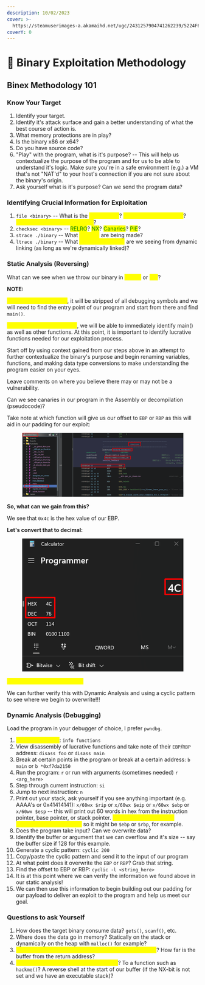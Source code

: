 ```yaml
---
description: 10/02/2023
cover: >-
  https://steamuserimages-a.akamaihd.net/ugc/2431257904741262239/5224F69217562A3C070E381FE3DAC295BCF5C9A8/?imw=1024&imh=575&ima=fit&impolicy=Letterbox&imcolor=%23000000&letterbox=true
coverY: 0
---
```


# 📖 Binary Exploitation Methodology

## Binex Methodology 101

### Know Your Target

1. Identify your target.
2. Identify it's attack surface and gain a better understanding of what the best course of action is.
3. What memory protections are in play?
4. Is the binary x86 or x64?
5. Do you have source code?
6. "Play" with the program, what is it's purpose? -- This will help us contextualize the purpose of the program and for us to be able to understand it's logic. Make sure you're in a safe environment (e.g.) a VM that's not "NAT'd" to your host's connection if you are not sure about the binary's origin.
7. Ask yourself what is it's purpose? Can we send the program data?

### Identifying Crucial Information for Exploitation

1. `file <binary>` -- What is the <mark style="color:yellow;">architecture</mark>? <mark style="color:yellow;">Stripped or not stripped</mark>? <mark style="color:yellow;">Dynamically or statically linked</mark>?
2. `checksec <binary>` -- <mark style="color:green;">RELRO</mark>? <mark style="color:green;">NX</mark>? <mark style="color:green;">Canaries</mark>? <mark style="color:green;">PIE</mark>?
3. `strace ./binary` -- What <mark style="color:yellow;">syscalls</mark> are being made?
4. `ltrace ./binary` -- What <mark style="color:yellow;">external functions</mark> are we seeing from dynamic linking (as long as we're dynamically linked)?

### Static Analysis (Reversing)

What can we see when we throw our binary in <mark style="color:yellow;">Ghidra</mark> or <mark style="color:yellow;">IDA</mark>?

**NOTE:**

<mark style="color:yellow;">**If our binary is stripped**</mark>, it will be stripped of all debugging symbols and we will need to find the entry point of our program and start from there and find `main()`.

<mark style="color:yellow;">**If our binary is not stripped**</mark>, we will be able to immediately identify main() as well as other functions. At this point, it is important to identify lucrative functions needed for our exploitation process.

Start off by using context gained from our steps above in an attempt to further contextualize the binary's purpose and begin renaming variables, functions, and making data type conversions to make understanding the program easier on your eyes.

Leave comments on where you believe there may or may not be a vulnerability.&#x20;

Can we see canaries in our program in the Assembly or decompilation (pseudocode)?

Take note at which function will give us our offset to `EBP` or `RBP` as this will aid in our padding for our exploit:&#x20;

<figure><img src="../.gitbook/assets/image (157).png" alt=""><figcaption></figcaption></figure>

**So, what can we gain from this?**&#x20;

We see that `0x4c` is the hex value of our EBP.

**Let's convert that to decimal:**

<figure><img src="../.gitbook/assets/image (158).png" alt=""><figcaption></figcaption></figure>

<mark style="color:yellow;">We get 76, how crazy is that??</mark>

We can further verify this with Dynamic Analysis and using a cyclic pattern to see where we begin to overwrite!!!

### Dynamic Analysis (Debugging)

Load the program in your debugger of choice, I prefer `pwndbg`.

1. <mark style="color:yellow;">List out functions</mark>: `info functions`
2. View disassembly of lucrative functions and take note of their `EBP`/`RBP` address: `disass foo` or `disass main`
3. Break at certain points in the program or break at a certain address: `b main` or `b *0xf7da2150`
4. Run the program: `r` or run with arguments (sometimes needed) `r <arg_here>`
5. Step through current instruction: `si`
6. Jump to next instruction: `n`
7. Print out your stack, ask yourself if you see anything important (e.g. AAAA's or 0x41414141): `x/60wx $rip` or `x/60wx $eip` or `x/60wx $ebp` or `x/60wx $esp` -- this will print out 60 words in hex from the instruction pointer, base pointer, or stack pointer. <mark style="color:yellow;">Just keep track of which architecture your binary is</mark> so it might be `$ebp` or `$rbp`, for example.
8. Does the program take input? Can we overwrite data?
9. Identify the buffer or argument that we can overflow and it's size -- say the buffer size if 128 for this example.
10. Generate a cyclic pattern: `cyclic 200`
11. Copy/paste the cyclic pattern and send it to the input of our program
12. At what point does it overwrite the `EBP` or `RBP`? Grab that string.
13. Find the offset to EBP or RBP: `cyclic -l <string_here>`
14. It is at this point where we can verify the information we found above in our static analysis!
15. We can then use this information to begin building out our padding for our payload to deliver an exploit to the program and help us meet our goal.

### Questions to ask Yourself

1. How does the target binary consume data? `gets()`, `scanf()`, etc.
2. Where does the data go in memory? Statically on the stack or dynamically on the heap with `malloc()` for example?
3. <mark style="color:yellow;">How much data do we need to get to the return address</mark>? How far is the buffer from the return address?
4. <mark style="color:yellow;">Where do we need to divert execution to</mark>? To a function such as `hackme()`? A reverse shell at the start of our buffer (if the NX-bit is not set and we have an executable stack)?
